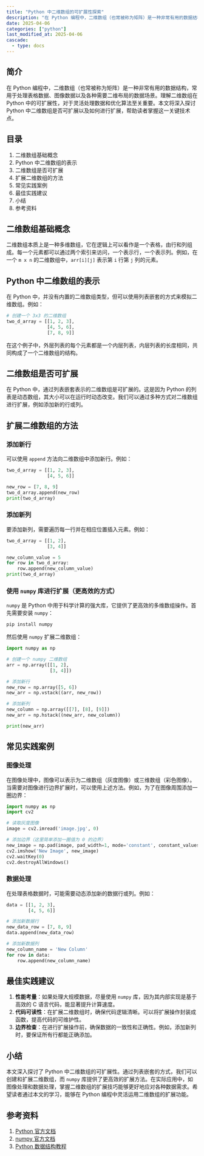 ```yaml
---
title: "Python 中二维数组的可扩展性探索"
description: "在 Python 编程中，二维数组（也常被称为矩阵）是一种非常有用的数据结构，常用于处理表格数据、图像数据以及各种需要二维布局的数据场景。理解二维数组在 Python 中的可扩展性，对于灵活处理数据和优化算法至关重要。本文将深入探讨 Python 中二维数组是否可扩展以及如何进行扩展，帮助读者掌握这一关键技术点。"
date: 2025-04-06
categories: ["python"]
last_modified_at: 2025-04-06
cascade:
  - type: docs
---
```



## 简介
在 Python 编程中，二维数组（也常被称为矩阵）是一种非常有用的数据结构，常用于处理表格数据、图像数据以及各种需要二维布局的数据场景。理解二维数组在 Python 中的可扩展性，对于灵活处理数据和优化算法至关重要。本文将深入探讨 Python 中二维数组是否可扩展以及如何进行扩展，帮助读者掌握这一关键技术点。

<!-- more -->
## 目录
1. 二维数组基础概念
2. Python 中二维数组的表示
3. 二维数组是否可扩展
4. 扩展二维数组的方法
5. 常见实践案例
6. 最佳实践建议
7. 小结
8. 参考资料

## 二维数组基础概念
二维数组本质上是一种多维数组，它在逻辑上可以看作是一个表格，由行和列组成。每一个元素都可以通过两个索引来访问，一个表示行，一个表示列。例如，在一个 `m x n` 的二维数组中，`arr[i][j]` 表示第 `i` 行第 `j` 列的元素。

## Python 中二维数组的表示
在 Python 中，并没有内置的二维数组类型，但可以使用列表嵌套的方式来模拟二维数组。例如：
```python
# 创建一个 3x3 的二维数组
two_d_array = [[1, 2, 3],
               [4, 5, 6],
               [7, 8, 9]]
```
在这个例子中，外层列表的每个元素都是一个内层列表，内层列表的长度相同，共同构成了一个二维数组的结构。

## 二维数组是否可扩展
在 Python 中，通过列表嵌套表示的二维数组是可扩展的。这是因为 Python 的列表是动态数组，其大小可以在运行时动态改变。我们可以通过多种方式对二维数组进行扩展，例如添加新的行或列。

## 扩展二维数组的方法

### 添加新行
可以使用 `append` 方法向二维数组中添加新行。例如：
```python
two_d_array = [[1, 2, 3],
               [4, 5, 6]]

new_row = [7, 8, 9]
two_d_array.append(new_row)
print(two_d_array)
```
### 添加新列
要添加新列，需要遍历每一行并在相应位置插入元素。例如：
```python
two_d_array = [[1, 2],
               [3, 4]]

new_column_value = 5
for row in two_d_array:
    row.append(new_column_value)
print(two_d_array)
```

### 使用 `numpy` 库进行扩展（更高效的方式）
`numpy` 是 Python 中用于科学计算的强大库，它提供了更高效的多维数组操作。首先需要安装 `numpy`：
```bash
pip install numpy
```
然后使用 `numpy` 扩展二维数组：
```python
import numpy as np

# 创建一个 numpy 二维数组
arr = np.array([[1, 2],
                [3, 4]])

# 添加新行
new_row = np.array([5, 6])
new_arr = np.vstack((arr, new_row))

# 添加新列
new_column = np.array([[7], [8], [9]])
new_arr = np.hstack((new_arr, new_column))

print(new_arr)
```

## 常见实践案例

### 图像处理
在图像处理中，图像可以表示为二维数组（灰度图像）或三维数组（彩色图像）。当需要对图像进行边界扩展时，可以使用上述方法。例如，为了在图像周围添加一圈边界：
```python
import numpy as np
import cv2

# 读取灰度图像
image = cv2.imread('image.jpg', 0)

# 添加边界（这里简单添加一圈值为 0 的边界）
new_image = np.pad(image, pad_width=1, mode='constant', constant_values=0)
cv2.imshow('New Image', new_image)
cv2.waitKey(0)
cv2.destroyAllWindows()
```

### 数据处理
在处理表格数据时，可能需要动态添加新的数据行或列。例如：
```python
data = [[1, 2, 3],
        [4, 5, 6]]

# 添加新数据行
new_data_row = [7, 8, 9]
data.append(new_data_row)

# 添加新数据列
new_column_name = 'New Column'
for row in data:
    row.append(new_column_name)
```

## 最佳实践建议
1. **性能考量**：如果处理大规模数据，尽量使用 `numpy` 库，因为其内部实现是基于高效的 C 语言代码，能显著提升计算速度。
2. **代码可读性**：在扩展二维数组时，确保代码逻辑清晰。可以将扩展操作封装成函数，提高代码的可维护性。
3. **边界检查**：在进行扩展操作前，确保数据的一致性和正确性。例如，添加新列时，要保证所有行都能正确添加。

## 小结
本文深入探讨了 Python 中二维数组的可扩展性。通过列表嵌套的方式，我们可以创建和扩展二维数组，而 `numpy` 库提供了更高效的扩展方法。在实际应用中，如图像处理和数据处理，掌握二维数组的扩展技巧能够更好地应对各种数据需求。希望读者通过本文的学习，能够在 Python 编程中灵活运用二维数组的扩展功能。

## 参考资料
1. [Python 官方文档](https://docs.python.org/3/)
2. [numpy 官方文档](https://numpy.org/doc/)
3. [Python 数据结构教程](https://www.tutorialspoint.com/python3/python3_data_structures.htm)